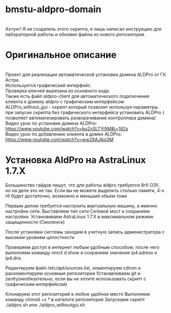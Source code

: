 # bmstu-aldpro-domain
<br> Ахтунг! Я не создатель этого скрипта, я лишь написал инструкцию для лабораторной работы и обновил файлы из нового репозитория
# Оригинальное описание
<br>Проект для реализации автоматической установки домена ALDPro от ГК Астра.
<br>Используется графический интерфейс.
<br>Проверка ключей вырезана из основного кода.
<br>Также есть файл aldpro-client для автоматического подключения клиента к домену aldpro с графическим интерфейсом
<br>ALDPro_without_gui - скрипт который позволит используя параметры при запуске скрипта без графического интерфейса установить ALDPro ( позволяет автоматизировать разворачивание контроллера домена)
<br>Видео урок по установке домена ALDPro: https://www.youtube.com/watch?v=bu2xSLTYi5M&t=182s
<br>Видео урок по добавлению клиента в домен ALDPro: https://www.youtube.com/watch?v=ww28AJlkq3M
# Установка AldPro на AstraLinux 1.7.X

Большинство гайдов пишут, что для работы aldpro требуется 8гб ОЗУ, но на деле это не так.
Если вы не можете выделить столько памяти, 4-х гб будет достаточно, возможно и меньший обьем тоже

Первым делом требуется настроить виртуальную машину, а именно настройки сети.
Выставляем тип сети Сетевой мост и сохраняем настройки.
Установиваем AstraLinux 1.7.X в максимальном режиме защищенности (Смоленск)

После установки системы заходим в учетную запись администратора с высоким уровнем целостности

Проверяем доступ в интернет любым удобным способом, после чего выполняем команду nmcli d show и сохраняем значения ip4.adress и ip4.dns 

Редактируем файл /etc/apt/sources.list, коментируем сdrom и раскоментируем основные репозитории
Устанавливаем git и zenity(необязательно, если вы не хотите использовать скрипт с графическим интерфейсом)

Клонируем этот репозиторий в любое удобное место
Выполняем команду chmod +x * в каталоге репозитория
Запускаем скрипт ./aldpro.sh или ./aldpro_withoutgui.sh

